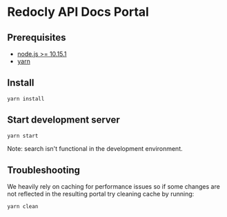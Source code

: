 # Redocly API Docs Portal

## Prerequisites

- [node.js >= 10.15.1](https://nodejs.org/en/)
- [yarn](https://yarnpkg.com/en/)
## Install

    yarn install

## Start development server

    yarn start

Note: search isn't functional in the development environment.

## Troubleshooting

We heavily rely on caching for performance issues so if some changes are not reflected in the resulting portal try cleaning cache by running:

    yarn clean

